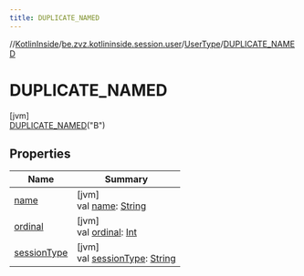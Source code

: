 ```yaml
---
title: DUPLICATE_NAMED
---
```

//[KotlinInside](../../../../index.html)/[be.zvz.kotlininside.session.user](../../index.html)/[UserType](../index.html)/[DUPLICATE_NAMED](index.html)



# DUPLICATE_NAMED



[jvm]\
[DUPLICATE_NAMED](index.html)(&quot;B&quot;)



## Properties


| Name | Summary |
|---|---|
| [name](../-a-n-o-n-y-m-o-u-s/index.html#-372974862%2FProperties%2F863300109) | [jvm]<br>val [name](../-a-n-o-n-y-m-o-u-s/index.html#-372974862%2FProperties%2F863300109): [String](https://kotlinlang.org/api/latest/jvm/stdlib/kotlin/-string/index.html) |
| [ordinal](../-a-n-o-n-y-m-o-u-s/index.html#-739389684%2FProperties%2F863300109) | [jvm]<br>val [ordinal](../-a-n-o-n-y-m-o-u-s/index.html#-739389684%2FProperties%2F863300109): [Int](https://kotlinlang.org/api/latest/jvm/stdlib/kotlin/-int/index.html) |
| [sessionType](../session-type.html) | [jvm]<br>val [sessionType](../session-type.html): [String](https://kotlinlang.org/api/latest/jvm/stdlib/kotlin/-string/index.html) |

